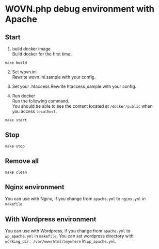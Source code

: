 # WOVN.php debug environment with Apache

## Start
1. build docker image  
Build docker for the first time.
```
make build
```

2. Set wovn.ini  
Rewrite wovn.ini.sample with your config.

3. Set your .htaccess
Rewrite htaccess_sample with your config.

4. Run docker  
Run the following command.  
You should be able to see the content located at `/docker/public` when you access `localhost`.
```
make start
```

## Stop
```
make stop
```

## Remove all
```
make clean
```

## Nginx environment
You can use with Nginx, if you change from `apache.yml` to `nginx.yml` in `makefile`.

## With Wordpress environment
You can use with Wordpress, if you change from `apache.yml` to `wp_apache.yml` in `makefile`.
You can set wordpress directory with `working_dir: /var/www/html/anywhere` in `wp_apache.yml`.
